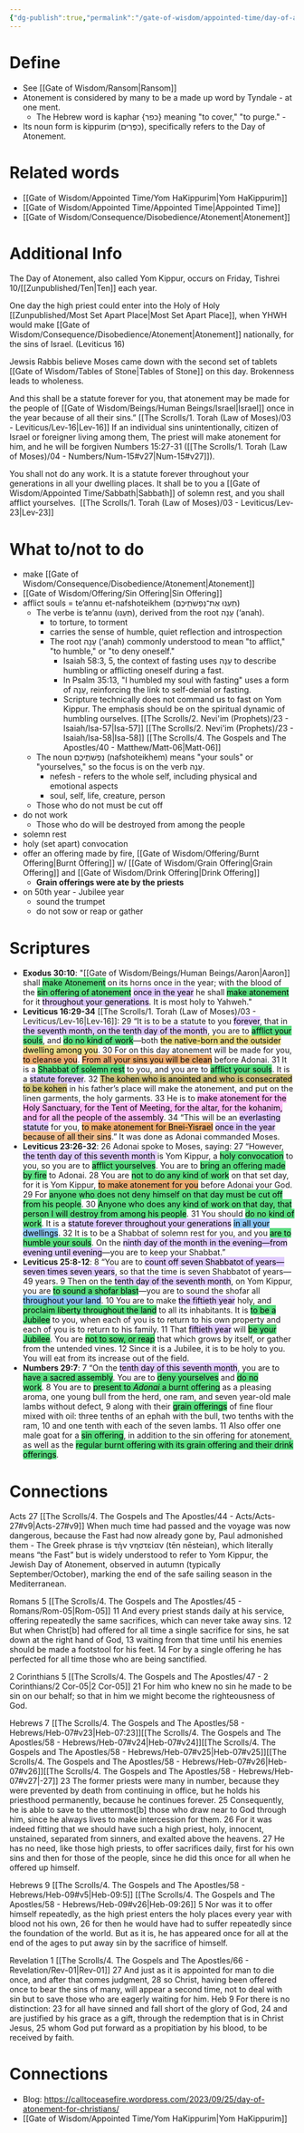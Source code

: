 ```yaml
---
{"dg-publish":true,"permalink":"/gate-of-wisdom/appointed-time/day-of-atonement/","tags":["#GateWisdom","#AppointedTime","D","A"]}
---
```


# Define
- See [[Gate of Wisdom/Ransom\|Ransom]]
- Atonement is considered by many to be a made up word by Tyndale - at one ment. 
	- The Hebrew word is kaphar {כפר} meaning "to cover," "to purge." 	- 
- Its noun form is kippurim (כִּפֻּרִים), specifically refers to the Day of Atonement.

# Related words
- [[Gate of Wisdom/Appointed Time/Yom HaKippurim\|Yom HaKippurim]]
- [[Gate of Wisdom/Appointed Time/Appointed Time\|Appointed Time]]
- [[Gate of Wisdom/Consequence/Disobedience/Atonement\|Atonement]]

# Additional Info

The Day of Atonement, also called Yom Kippur, occurs on Friday, Tishrei 10/[[Zunpublished/Ten\|Ten]] each year.

One day the high priest could enter into the Holy of Holy [[Zunpublished/Most Set Apart Place\|Most Set Apart Place]], when YHWH would make [[Gate of Wisdom/Consequence/Disobedience/Atonement\|Atonement]] nationally, for the sins of Israel. (Leviticus 16)

Jewsis Rabbis believe Moses came down with the second set of tablets [[Gate of Wisdom/Tables of Stone\|Tables of Stone]] on this day. Brokenness leads to wholeness.

And this shall be a statute forever for you, that atonement  may be made for the people of [[Gate of Wisdom/Beings/Human Beings/Israel\|Israel]] once in the year because of all their sins.”  [[The Scrolls/1. Torah (Law of Moses)/03 - Leviticus/Lev-16\|Lev-16]]  If an individual sins unintentionally, citizen of Israel or foreigner living among them, The priest will make atonement for him, and he will be forgiven Numbers 15:27-31 ([[The Scrolls/1. Torah (Law of Moses)/04 - Numbers/Num-15#v27\|Num-15#v27]]).

You shall not do any work. It is a statute forever throughout your generations in all your dwelling places. It shall be to you a [[Gate of Wisdom/Appointed Time/Sabbath\|Sabbath]] of solemn rest, and you shall afflict yourselves.  [[The Scrolls/1. Torah (Law of Moses)/03 - Leviticus/Lev-23\|Lev-23]] 

# What to/not to do
- make [[Gate of Wisdom/Consequence/Disobedience/Atonement\|Atonement]]
- [[Gate of Wisdom/Offering/Sin Offering\|Sin Offering]]
- afflict souls =  te’annu et-nafshoteikhem (תְּעַנּוּ אֶת־נַפְשֹׁתֵיכֶם) 
	- The verbe is te’annu (תְּעַנּוּ), derived from the root עָנָה (‘anah).
		-  to torture, to torment
		- carries the sense of humble, quiet reflection and introspection
		- The root עָנָה (‘anah) commonly understood to mean "to afflict," "to humble," or "to deny oneself."
			- Isaiah 58:3, 5, the context of fasting uses עָנָה to describe humbling or afflicting oneself during a fast.
			- In Psalm 35:13, "I humbled my soul with fasting" uses a form of עָנָה, reinforcing the link to self-denial or fasting.
			- Scripture technically does not command us to fast on Yom Kippur. The emphasis should be on the spiritual dynamic of humbling ourselves. [[The Scrolls/2. Nevi'im (Prophets)/23 - Isaiah/Isa-57\|Isa-57]] [[The Scrolls/2. Nevi'im (Prophets)/23 - Isaiah/Isa-58\|Isa-58]] [[The Scrolls/4. The Gospels and The Apostles/40 - Matthew/Matt-06\|Matt-06]]
	- The noun נַפְשֹׁתֵיכֶם (nafshoteikhem) means "your souls" or "yourselves," so the focus is on the verb עָנָה.
		- nefesh - refers to the whole self, including physical and emotional aspects
		- soul, self, life, creature, person
	- Those who do not must be cut off
- do not work
	- Those who do will be destroyed from among the people
- solemn rest
- holy (set apart) convocation
- offer an offering made by fire, [[Gate of Wisdom/Offering/Burnt Offering\|Burnt Offering]] w/ [[Gate of Wisdom/Grain Offering\|Grain Offering]] and [[Gate of Wisdom/Drink Offering\|Drink Offering]]
	- **Grain offerings were ate by the priests**
- on 50th year - Jubilee year
	- sound the trumpet
	- do not sow or reap or gather

# Scriptures

- **Exodus 30:10**: "[[Gate of Wisdom/Beings/Human Beings/Aaron\|Aaron]] shall <mark style="background: #04CD3EA6;">make Atonement</mark> on its horns once in the year; with the blood of the <mark style="background: #04CD3EA6;">sin offering of atonement</mark> <mark style="background: #D2B3FFA6;">once in the year</mark> he shall <mark style="background: #04CD3EA6;">make atonement</mark> for it <mark style="background: #D2B3FFA6;">throughout your generations</mark>. It is most holy to Yahweh." 
- **Leviticus 16:29-34** [[The Scrolls/1. Torah (Law of Moses)/03 - Leviticus/Lev-16\|Lev-16]]: 29 “It is to be a statute to you <mark style="background: #D2B3FFA6;">forever</mark>, that in <mark style="background: #D2B3FFA6;">the seventh month, on the tenth day of the month</mark>, you are to <mark style="background: #04CD3EA6;">afflict your souls</mark>, and <mark style="background: #04CD3EA6;">do no kind of work</mark>—both <mark style="background: #E0CC4BA6;">the native-born and the outsider dwelling among you</mark>. 30 For on this day atonement will be made for you, <mark style="background: #E6852CA6;">to cleanse you</mark>. <mark style="background: #E6852CA6;">From all your sins you will be clean</mark> before Adonai. 31 It is a <mark style="background: #04CD3EA6;">Shabbat of solemn rest</mark> to you, and you are to <mark style="background: #04CD3EA6;">afflict your souls</mark>. It is a <mark style="background: #D2B3FFA6;">statute forever</mark>. 32 <mark style="background: #B2A23AA6;">The kohen who is anointed and who is consecrated to be kohen</mark> in his father’s place will make the atonement, and put on the linen garments, the holy garments. 33 He is to <mark style="background: #FF9EF6A6;">make atonement for the Holy Sanctuary, for the Tent of Meeting, for the altar, for the kohanim, and for all the people of the assembly</mark>. 34 “This will be an <mark style="background: #D2B3FFA6;">everlasting statute</mark> for you, <mark style="background: #E6852CA6;">to make atonement for Bnei-Yisrael</mark> <mark style="background: #D2B3FFA6;">once in the year</mark> <mark style="background: #EB9E57A6;">because of all their sins</mark>.” It was done as Adonai commanded Moses.
- **Leviticus 23:26-32**: 26 Adonai spoke to Moses, saying: 27 “However, <mark style="background: #D2B3FFA6;">the tenth day of this seventh month </mark>is Yom Kippur, a <mark style="background: #04CD3EA6;">holy convocation</mark> to you, so you are to <mark style="background: #04CD3EA6;">afflict yourselves</mark>. You are to <mark style="background: #04CD3EA6;">bring an offering made by fire</mark> to Adonai. 28 You are <mark style="background: #04CD3EA6;">not to do any kind of work</mark> on that set day, for it is Yom Kippur, <mark style="background: #E6852CA6;">to make atonement for you</mark> before Adonai your God. 29 For <mark style="background: #04CD3EA6;">anyone who does not deny himself on that day must be cut off from his people</mark>. 30 <mark style="background: #04CD3EA6;">Anyone who does any kind of work on that day, that person I will destroy from among his people</mark>. 31 You should <mark style="background: #04CD3EA6;">do no kind of work</mark>. It is a <mark style="background: #D2B3FFA6;">statute forever throughout your generations</mark> <mark style="background: #4DA6EDA6;">in all your dwellings</mark>. 32 It is to be a Shabbat of solemn rest for you, and you <mark style="background: #04CD3EA6;">are to humble your souls</mark>. On the <mark style="background: #D2B3FFA6;">ninth day of the month in the evening—from evening until evening</mark>—you are to keep your Shabbat.” 
- **Leviticus 25:8-12**: 8 “You are to <mark style="background: #D2B3FFA6;">count off seven Shabbatot of years—seven times seven years</mark>, so that the time is seven Shabbatot of years—49 years. 9 Then on the <mark style="background: #D2B3FFA6;">tenth day of the seventh month</mark>, on Yom Kippur, you are <mark style="background: #04CD3EA6;">to sound a shofar blast</mark>—you are to sound the shofar all <mark style="background: #4DA6EDA6;">throughout your land</mark>. 10 You are to make <mark style="background: #D2B3FFA6;">the fiftieth year</mark> holy, and <mark style="background: #04CD3EA6;">proclaim liberty throughout the land</mark> to all its inhabitants. It is <mark style="background: #04CD3EA6;">to be a Jubilee</mark> to you, when each of you is to return to his own property and each of you is to return to his family. 11 That <mark style="background: #D2B3FFA6;">fiftieth year</mark> will <mark style="background: #04CD3EA6;">be your Jubilee</mark>. You are <mark style="background: #04CD3EA6;">not to sow, or reap</mark> that which grows by itself, or gather from the untended vines. 12 Since it is a Jubilee, it is to be holy to you. You will eat from its increase out of the field.
- **Numbers 29:7**: 7 “On the <mark style="background: #D2B3FFA6;">tenth day of this seventh month</mark>, you are to <mark style="background: #04CD3EA6;">have a sacred assembly</mark>. You are to <mark style="background: #04CD3EA6;">deny yourselves</mark> and <mark style="background: #04CD3EA6;">do no work</mark>. 8 You are to <mark style="background: #04CD3EA6;">present to _Adonai_ a burnt offering</mark> as a pleasing aroma, one young bull from the herd, one ram, and seven year-old male lambs without defect, 9 along with their <mark style="background: #04CD3EA6;">grain offerings</mark> of fine flour mixed with oil: three tenths of an ephah with the bull, two tenths with the ram, 10 and one tenth with each of the seven lambs. 11 Also offer one male goat for a <mark style="background: #04CD3EA6;">sin offering</mark>, in addition to the sin offering for atonement, as well as the <mark style="background: #04CD3EA6;">regular burnt offering with its grain offering and their drink offerings</mark>.

# Connections

Acts 27 [[The Scrolls/4. The Gospels and The Apostles/44 - Acts/Acts-27#v9\|Acts-27#v9]]
When much time had passed and the voyage was now dangerous, because the Fast had now already gone by, Paul admonished them 
	- The Greek phrase is τὴν νηστείαν (tēn nēsteian), which literally means “the Fast” but is widely understood to refer to Yom Kippur, the Jewish Day of Atonement, observed in autumn (typically September/October), marking the end of the safe sailing season in the Mediterranean.

Romans 5 [[The Scrolls/4. The Gospels and The Apostles/45 - Romans/Rom-05\|Rom-05]]
11 And every priest stands daily at his service, offering repeatedly the same sacrifices, which can never take away sins. 12 But when Christ[b] had offered for all time a single sacrifice for sins, he sat down at the right hand of God, 13 waiting from that time until his enemies should be made a footstool for his feet. 14 For by a single offering he has perfected for all time those who are being sanctified. 

2 Corinthians 5 [[The Scrolls/4. The Gospels and The Apostles/47 - 2 Corinthians/2 Cor-05\|2 Cor-05]]
21 For him who knew no sin he made to be sin on our behalf; so that in him we might become the righteousness of God.

Hebrews 7 [[The Scrolls/4. The Gospels and The Apostles/58 - Hebrews/Heb-07#v23\|Heb-07:23]][[The Scrolls/4. The Gospels and The Apostles/58 - Hebrews/Heb-07#v24\|Heb-07#v24]][[The Scrolls/4. The Gospels and The Apostles/58 - Hebrews/Heb-07#v25\|Heb-07#v25]][[The Scrolls/4. The Gospels and The Apostles/58 - Hebrews/Heb-07#v26\|Heb-07#v26]][[The Scrolls/4. The Gospels and The Apostles/58 - Hebrews/Heb-07#v27\|-27]]
23 The former priests were many in number, because they were prevented by death from continuing in office, but he holds his priesthood permanently, because he continues forever. 25 Consequently, he is able to save to the uttermost[b] those who draw near to God through him, since he always lives to make intercession for them.  26 For it was indeed fitting that we should have such a high priest, holy, innocent, unstained, separated from sinners, and exalted above the heavens. 27 He has no need, like those high priests, to offer sacrifices daily, first for his own sins and then for those of the people, since he did this once for all when he offered up himself. 

Hebrews 9  [[The Scrolls/4. The Gospels and The Apostles/58 - Hebrews/Heb-09#v5\|Heb-09:5]]  [[The Scrolls/4. The Gospels and The Apostles/58 - Hebrews/Heb-09#v26\|Heb-09:26]]
5 Nor was it to offer himself repeatedly, as the high priest enters the holy places every year with blood not his own, 26 for then he would have had to suffer repeatedly since the foundation of the world. But as it is, he has appeared once for all at the end of the ages to put away sin by the sacrifice of himself. 

Revelation 1 [[The Scrolls/4. The Gospels and The Apostles/66 - Revelation/Rev-01\|Rev-01]]
27 And just as it is appointed for man to die once, and after that comes judgment, 28 so Christ, having been offered once to bear the sins of many, will appear a second time, not to deal with sin but to save those who are eagerly waiting for him. Heb 9
For there is no distinction: 23 for all have sinned and fall short of the glory of God, 24 and are justified by his grace as a gift, through the redemption that is in Christ Jesus, 25 whom God put forward as a propitiation by his blood, to be received by faith. 


# Connections
 - Blog: https://calltoceasefire.wordpress.com/2023/09/25/day-of-atonement-for-christians/
 - [[Gate of Wisdom/Appointed Time/Yom HaKippurim\|Yom HaKippurim]]